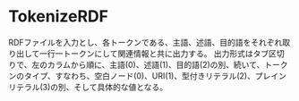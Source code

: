# TokenizeRDF

RDFファイルを入力とし、各トークンである、主語、述語、目的語をそれぞれ取り出して一行一トークンにして関連情報と共に出力する。
出力形式はタブ区切りで、左のカラムから順に、主語(0)、述語(1)、目的語(2)の別、続いて、トークンのタイプ、すなわち、空白ノード(0)、URI(1)、型付きリテラル(2)、プレインリテラル(3)の別、そして具体的な値となる。
